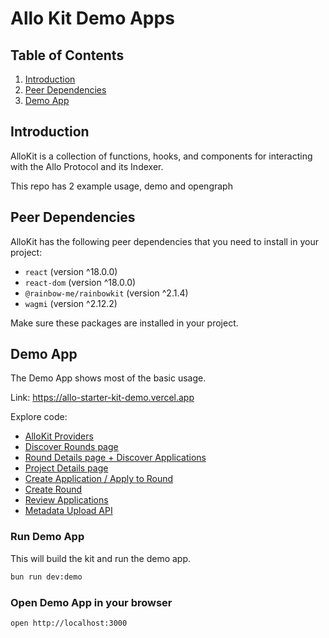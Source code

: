 # Allo Kit Demo Apps

## Table of Contents

1. [Introduction](#introduction)
2. [Peer Dependencies](#peer-dependencies)
3. [Demo App](#demo-app)

## Introduction

AlloKit is a collection of functions, hooks, and components for interacting with the Allo Protocol and its Indexer.

This repo has 2 example usage, demo and opengraph

## Peer Dependencies

AlloKit has the following peer dependencies that you need to install in your project:

- `react` (version ^18.0.0)
- `react-dom` (version ^18.0.0)
- `@rainbow-me/rainbowkit` (version ^2.1.4)
- `wagmi` (version ^2.12.2)

Make sure these packages are installed in your project.

## Demo App

The Demo App shows most of the basic usage.

Link: https://allo-starter-kit-demo.vercel.app

Explore code:

- [AlloKit Providers](./apps/demo/src/app/providers.tsx)
- [Discover Rounds page](./apps/demo/src/app/%5BchainId%5D/page.tsx)
- [Round Details page + Discover Applications](./apps/demo/src/app/%5BchainId%5D/rounds/%5BroundId%5D/page.tsx)
- [Project Details page](./apps/demo/src/app/%5BchainId%5D/projects/%5BprojectId%5D/page.tsx)
- [Create Application / Apply to Round](./apps/demo/src/app/%5BchainId%5D/rounds/%5BroundId%5D/apply/page.tsx)
- [Create Round](./apps/demo/src/app/admin/rounds/create/page.tsx)
- [Review Applications](./apps/demo/src/app/admin/rounds/%5BchainId%5D/%5BroundId%5D/page.tsx)
- [Metadata Upload API](./apps/demo/src/app/api/ipfs/route.ts)

### Run Demo App

This will build the kit and run the demo app.

```sh
bun run dev:demo
```

### Open Demo App in your browser

```sh
open http://localhost:3000
```



